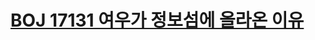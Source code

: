 # [BOJ 17131 여우가 정보섬에 올라온 이유](https://www.acmicpc.net/problem/17131)
<!--tags: ds, segtree, sweeping-->
